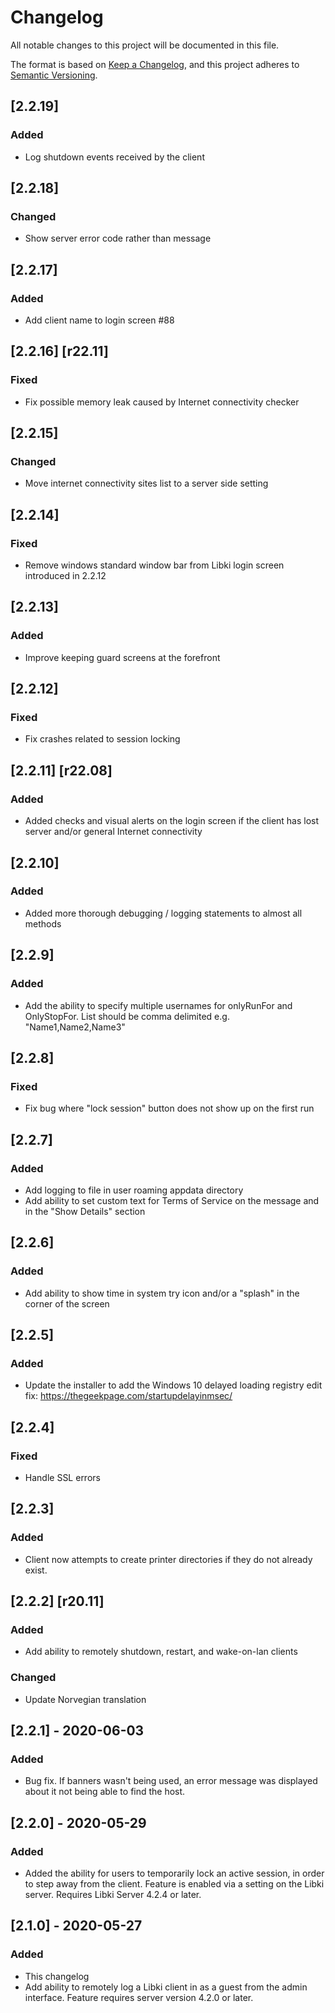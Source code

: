 # Changelog
All notable changes to this project will be documented in this file.

The format is based on [Keep a Changelog](https://keepachangelog.com/en/1.0.0/),
and this project adheres to [Semantic Versioning](https://semver.org/spec/v2.0.0.html).

## [2.2.19]
### Added
- Log shutdown events received by the client

## [2.2.18]
### Changed
- Show server error code rather than message

## [2.2.17]
### Added
- Add client name to login screen #88

## [2.2.16] [r22.11]
### Fixed
- Fix possible memory leak caused by Internet connectivity checker

## [2.2.15]
### Changed
- Move internet connectivity sites list to a server side setting

## [2.2.14]
### Fixed
- Remove windows standard window bar from Libki login screen introduced in 2.2.12

## [2.2.13]
### Added
- Improve keeping guard screens at the forefront

## [2.2.12]
### Fixed
- Fix crashes related to session locking

## [2.2.11] [r22.08]
### Added
- Added checks and visual alerts on the login screen if the client has lost server and/or general Internet connectivity

## [2.2.10]
### Added
- Added more thorough debugging / logging statements to almost all methods

## [2.2.9]
### Added
- Add the ability to specify multiple usernames for onlyRunFor and OnlyStopFor. List should be comma delimited e.g. "Name1,Name2,Name3"

## [2.2.8]
### Fixed
- Fix bug where "lock session" button does not show up on the first run

## [2.2.7]
### Added
- Add logging to file in user roaming appdata directory
- Add ability to set custom text for Terms of Service on the message and in the "Show Details" section

## [2.2.6]
### Added
- Add ability to show time in system try icon and/or a "splash" in the corner of the screen

## [2.2.5]
### Added
- Update the installer to add the Windows 10 delayed loading registry edit fix: https://thegeekpage.com/startupdelayinmsec/

## [2.2.4]
### Fixed
- Handle SSL errors

## [2.2.3]
### Added
- Client now attempts to create printer directories if they do not already exist.

## [2.2.2] [r20.11]
### Added
- Add ability to remotely shutdown, restart, and wake-on-lan clients
### Changed
- Update Norvegian translation

## [2.2.1] - 2020-06-03
### Added
- Bug fix. If banners wasn't being used, an error message was displayed about it not being able to find the host.

## [2.2.0] - 2020-05-29
### Added
- Added the ability for users to temporarily lock an active session, in order to step away from the client. Feature is enabled via a setting on the Libki server. Requires Libki Server 4.2.4 or later.

## [2.1.0] - 2020-05-27
### Added
- This changelog
- Add ability to remotely log a Libki client in as a guest from the admin interface. Feature requires server version 4.2.0 or later.
